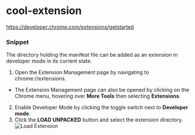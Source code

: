 # cool-extension
https://developer.chrome.com/extensions/getstarted
### Snippet
The directory holding the manifest file can be added as an extension in developer mode in its current state.
1. Open the Extension Management page by navigating to chrome://extensions.
  * The Extension Management page can also be opened by clicking on the Chrome menu, hovering over **More Tools** then selecting **Extensions**.
2. Enable Developer Mode by clicking the toggle switch next to **Developer mode**.
3. Click the **LOAD UNPACKED** button and select the extension directory.
   ![Load Extension](https://developer.chrome.com/static/images/get_started/load_extension.png)
